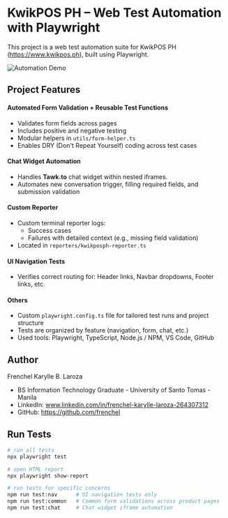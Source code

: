 # KwikPOS PH – Web Test Automation with Playwright
This project is a web test automation suite for KwikPOS PH (https://www.kwikpos.ph), built using Playwright. 

![Automation Demo](https://github.com/frenchel/kwikpos-ph-playwright/blob/main/assets/kwikposph-playwright-demo.gif?raw=true) 

## Project Features

#### Automated Form Validation + Reusable Test Functions
- Validates form fields across pages
- Includes positive and negative testing
- Modular helpers in `utils/form-helper.ts`
- Enables DRY (Don't Repeat Yourself) coding across test cases

#### Chat Widget Automation
- Handles **Tawk.to** chat widget within nested iframes.
- Automates new conversation trigger, filling required fields, and submission validation

#### Custom Reporter
- Custom terminal reporter logs:
  - Success cases
  - Failures with detailed context (e.g., missing field validation)
- Located in `reporters/kwikposph-reporter.ts`

#### UI Navigation Tests
- Verifies correct routing for: Header links, Navbar dropdowns, Footer links, etc.

#### Others
- Custom `playwright.config.ts` file for tailored test runs and project structure
- Tests are organized by feature (navigation, form, chat, etc.)
- Used tools:  Playwright, TypeScript, Node.js / NPM, VS Code, GitHub

## Author
Frenchel Karylle B. Laroza
- BS Information Technology Graduate - University of Santo Tomas - Manila
- LinkedIn: www.linkedin.com/in/frenchel-karylle-laroza-264307312
- GitHub: https://github.com/frenchel

##  Run Tests
```bash
# run all tests
npx playwright test

# open HTML report
npx playwright show-report

# run tests for specific concerns
npm run test:nav      # UI navigation tests only
npm run test:common   # Common form validations across product pages
npm run test:chat     # Chat widget iframe automation

